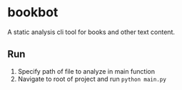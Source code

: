 # bookbot
A static analysis cli tool for books and other text content.

## Run
1. Specify path of file to analyze in main function
2. Navigate to root of project and run `python main.py`